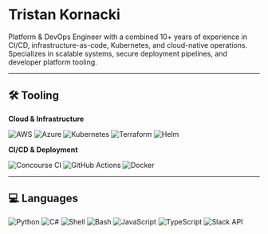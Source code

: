 # Tristan Kornacki

Platform & DevOps Engineer with a combined 10+ years of experience in CI/CD, infrastructure-as-code, Kubernetes, and cloud-native operations. Specializes in scalable systems, secure deployment pipelines, and developer platform tooling.

---

## 🛠️ Tooling

**Cloud & Infrastructure**

![AWS](https://img.shields.io/badge/-AWS-orange?style=flat-square&logo=amazonaws&logoColor=white)
![Azure](https://img.shields.io/badge/-Azure-blue?style=flat-square&logo=microsoftazure&logoColor=white)
![Kubernetes](https://img.shields.io/badge/-Kubernetes-blue?style=flat-square&logo=kubernetes&logoColor=white)
![Terraform](https://img.shields.io/badge/-Terraform-blue?style=flat-square&logo=terraform&logoColor=white)
![Helm](https://img.shields.io/badge/-Helm-blue?style=flat-square&logo=helm&logoColor=white)

**CI/CD & Deployment**

![Concourse CI](https://img.shields.io/badge/-Concourse_CI-lightgreen?style=flat-square&logo=concourse&logoColor=white)
![GitHub Actions](https://img.shields.io/badge/-GitHub_Actions-black?style=flat-square&logo=githubactions&logoColor=white)
![Docker](https://img.shields.io/badge/-Docker-blue?style=flat-square&logo=docker&logoColor=white)

---

## 💻 Languages

![Python](https://img.shields.io/badge/-Python-blue?style=flat-square&logo=python&logoColor=white)
![C#](https://img.shields.io/badge/-Csharp-blue?style=flat-square&logo=csharp&logoColor=white)
![Shell](https://img.shields.io/badge/-Shell-gray?style=flat-square&logo=gnubash&logoColor=white)
![Bash](https://img.shields.io/badge/-Bash-black?style=flat-square&logo=gnubash&logoColor=white)
![JavaScript](https://img.shields.io/badge/-JavaScript-yellow?style=flat-square&logo=javascript&logoColor=white)
![TypeScript](https://img.shields.io/badge/-TypeScript-blue?style=flat-square&logo=typescript&logoColor=white)
![Slack API](https://img.shields.io/badge/-Slack_API-4A154B?style=flat-square&logo=slack&logoColor=white)

